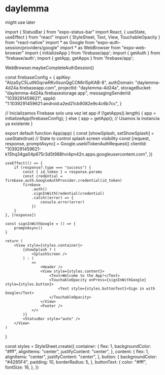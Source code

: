 # daylemma

might use later


import { StatusBar } from "expo-status-bar"
import React, { useState, useEffect } from "react"
import { StyleSheet, Text, View, TouchableOpacity } from "react-native"
import * as Google from "expo-auth-session/providers/google"
import * as WebBrowser from "expo-web-browser"
import { initializeApp } from 'firebase/app';
import { getAuth } from 'firebase/auth';
import { getApp, getApps } from 'firebase/app';

WebBrowser.maybeCompleteAuthSession()

const firebaseConfig = {
	apiKey: "AIzaSyC5LutNGqcwRKvIlxunQgCOMirI5pKAB-8",
	authDomain: "daylemma-4d24a.firebaseapp.com",
	projectId: "daylemma-4d24a",
	storageBucket: "daylemma-4d24a.firebasestorage.app",
	messagingSenderId: "1039291459621",
	appId: "1:1039291459621:android:a2ed21cb9082e9c4c6b7cc",
}

// Inicializamos Firebase solo una vez
let app
if (!getApps().length) {
    app = initializeApp(firebaseConfig);
} else {
    app = getApp(); // Usamos la instancia ya existente
}


export default function App(app) {
	const [showSplash, setShowSplash] = useState(true) // State to control splash screen visibility
	const [request, response, promptAsync] = Google.useIdTokenAuthRequest({
		clientId: "1039291459621-k15hq34ga04p675r3d5t988hvi4pn42n.apps.googleusercontent.com",
	})

	useEffect(() => {
		if (response?.type === "success") {
			const { id_token } = response.params
			const credential = firebase.auth.GoogleAuthProvider.credential(id_token)
			firebase
				.auth()
				.signInWithCredential(credential)
				.catch((error) => {
					console.error(error)
				})
		}
	}, [response])

	const signInWithGoogle = () => {
		promptAsync()
	}

	return (
		<View style={styles.container}>
			{showSplash ? (
				<SplashScreen />
			) : (
				<>
					<Header />
					<View style={styles.content}>
						<Text>Welcome to the App!</Text>
						<TouchableOpacity onPress={signInWithGoogle} style={styles.button}>
							<Text style={styles.buttonText}>Sign in with Google</Text>
						</TouchableOpacity>
					</View>
					<Footer />
				</>
			)}
			<StatusBar style="auto" />
		</View>
	)
}

const styles = StyleSheet.create({
	container: {
		flex: 1,
		backgroundColor: "#fff",
		alignItems: "center",
		justifyContent: "center",
	},
	content: {
		flex: 1,
		alignItems: "center",
		justifyContent: "center",
	},
	button: {
		backgroundColor: "#4285F4",
		padding: 10,
		borderRadius: 5,
	},
	buttonText: {
		color: "#fff",
		fontSize: 16,
	},
})
